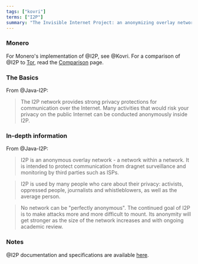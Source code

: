 ```yaml
---
tags: ["kovri"]
terms: ["I2P"]
summary: "The Invisible Internet Project: an anonymizing overlay network"
---
```


### Monero

For Monero's implementation of @I2P, see @Kovri. For a comparison of @I2P to [Tor](https://torproject.org/), read the [Comparison](https://geti2p.net/en/comparison/tor) page.

### The Basics

From @Java-I2P:

>The I2P network provides strong privacy protections for communication over the Internet. Many activities that would risk your privacy on the public Internet can be conducted anonymously inside I2P.

### In-depth information

From @Java-I2P:

>I2P is an anonymous overlay network - a network within a network. It is intended to protect communication from dragnet surveillance and monitoring by third parties such as ISPs.

>I2P is used by many people who care about their privacy: activists, oppressed people, journalists and whistleblowers, as well as the average person.

>No network can be "perfectly anonymous". The continued goal of I2P is to make attacks more and more difficult to mount. Its anonymity will get stronger as the size of the network increases and with ongoing academic review.

### Notes

@I2P documentation and specifications are available [here](https://geti2p.net/docs/).
